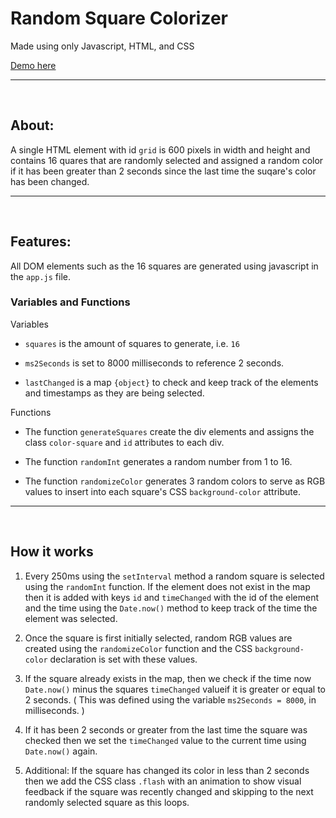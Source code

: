 # **Random Square Colorizer**

Made using only Javascript, HTML, and CSS

[Demo here](https://josephthomasvasquez.github.io/random-square-colorizer/)

<hr>
<br>

## **About**:

A single HTML element with id `grid` is 600 pixels in width and height and contains 16 quares that are randomly selected and assigned a random color if it has been greater than 2 seconds since the last time the suqare's color has been changed.

<hr>
<br>

## **Features**:

All DOM elements such as the 16 squares are generated using javascript in the `app.js` file.

### **Variables and Functions**

Variables

- `squares` is the amount of squares to generate, i.e. `16`

- `ms2Seconds` is set to 8000 milliseconds to reference 2 seconds.

- `lastChanged` is a map `{object}` to check and keep track of the elements and timestamps as they are being selected.

Functions

- The function `generateSquares` create the div elements and assigns the class `color-square` and `id` attributes to each div.

- The function `randomInt` generates a random number from 1 to 16.

- The function `randomizeColor` generates 3 random colors to serve as RGB values to insert into each square's CSS `background-color` attribute.

<hr>
<br>

## **How it works**

1. Every 250ms using the `setInterval` method a random square is selected using the `randomInt` function. If the element does not exist in the map then it is added with keys `id` and `timeChanged` with the id of the element and the time using the `Date.now()` method to keep track of the time the element was selected.

2. Once the square is first initially selected, random RGB values are created using the `randomizeColor` function and the CSS `background-color` declaration is set with these values.

3. If the square already exists in the map, then we check if the time now `Date.now()` minus the squares `timeChanged` valueif it is greater or equal to 2 seconds. ( This was defined using the variable `ms2Seconds = 8000`, in milliseconds. )

4. If it has been 2 seconds or greater from the last time the square was checked then we set the `timeChanged` value to the current time using `Date.now()` again.

5. Additional: If the square has changed its color in less than 2 seconds then we add the CSS class `.flash` with an animation to show visual feedback if the square was recently changed and skipping to the next randomly selected square as this loops.
